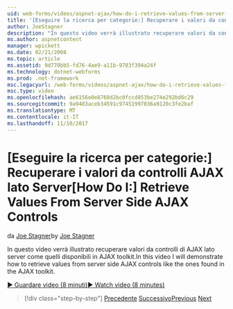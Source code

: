 ```yaml
---
uid: web-forms/videos/aspnet-ajax/how-do-i-retrieve-values-from-server-side-ajax-controls
title: '[Eseguire la ricerca per categorie:] Recuperare i valori da controlli AJAX lato Server | Documenti Microsoft'
author: JoeStagner
description: "In questo video verrà illustrato recuperare valori da controlli di AJAX lato server come quelli disponibili in AJAX toolkit."
ms.author: aspnetcontent
manager: wpickett
ms.date: 02/21/2008
ms.topic: article
ms.assetid: 9d770bb5-fd76-4ae9-a11b-9783f394a24f
ms.technology: dotnet-webforms
ms.prod: .net-framework
msc.legacyurl: /web-forms/videos/aspnet-ajax/how-do-i-retrieve-values-from-server-side-ajax-controls
msc.type: video
ms.openlocfilehash: ae6156e0e8768d2bc0fccd853be274e292bd6c29
ms.sourcegitcommit: 9a9483aceb34591c97451997036a9120c3fe2baf
ms.translationtype: MT
ms.contentlocale: it-IT
ms.lasthandoff: 11/10/2017
---
```

<a name="how-do-i-retrieve-values-from-server-side-ajax-controls"></a><span data-ttu-id="da04f-103">[Eseguire la ricerca per categorie:] Recuperare i valori da controlli AJAX lato Server</span><span class="sxs-lookup"><span data-stu-id="da04f-103">[How Do I:] Retrieve Values From Server Side AJAX Controls</span></span>
====================
<span data-ttu-id="da04f-104">da [Joe Stagner](https://github.com/JoeStagner)</span><span class="sxs-lookup"><span data-stu-id="da04f-104">by [Joe Stagner](https://github.com/JoeStagner)</span></span>

<span data-ttu-id="da04f-105">In questo video verrà illustrato recuperare valori da controlli di AJAX lato server come quelli disponibili in AJAX toolkit.</span><span class="sxs-lookup"><span data-stu-id="da04f-105">In this video I will demonstrate how to retrieve values from server side AJAX controls like the ones found in the AJAX toolkit.</span></span>

[<span data-ttu-id="da04f-106">&#9654; Guardare video (8 minuti)</span><span class="sxs-lookup"><span data-stu-id="da04f-106">&#9654; Watch video (8 minutes)</span></span>](https://channel9.msdn.com/Blogs/ASP-NET-Site-Videos/how-do-i-retrieve-values-from-server-side-ajax-controls)

>[!div class="step-by-step"]
<span data-ttu-id="da04f-107">[Precedente](how-do-i-associate-ajax-client-behavior-with-an-aspnet-server-control.md)
[Successivo](two-simple-techniques-for-triggering-updates-to-update-panels.md)</span><span class="sxs-lookup"><span data-stu-id="da04f-107">[Previous](how-do-i-associate-ajax-client-behavior-with-an-aspnet-server-control.md)
[Next](two-simple-techniques-for-triggering-updates-to-update-panels.md)</span></span>
